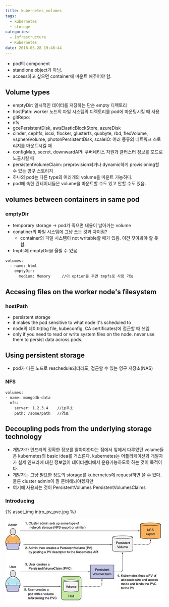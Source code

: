 ```yaml
---
title: kubernetes_volumes
tags:
  - kubernetes
  - storage
categories:
  - Infrastructure
  - Kubernetes
date: 2018-05-28 19:48:44
---
```


* pod의 component
* standlone object가 아님.
* access하고 싶으면 container에 마운트 해주어야 함.

## Volume types
* emptyDir: 일시적인 데이터를 저장하는 단순 empty 디렉토리
* hostPath: worker 노드의 파일 시스템의 디렉토리를 pod에 마운팅시킬 때 사용
* gitRepo:
* nfs
* gcePersistentDisk, awsElasticBlockStore, azureDisk
* cinder, cephfs, iscsi, flocker, glusterfs, quobyte, rbd, flexVolume, vsphereVolume, photonPersistentDisk, scaleIO: 여러 종류의 네트워크 스토리지를 마운트시킬 때
* configMap, secret, downwardAPI: 쿠버네티스 자원과 클러스터 정보를 포드로 노출시킬 때
* persistentVolumeClaim: preprovision되거나 dynamic하게 provisioning할 수 있는 영구 스토리지
* 하나의 pod는 다른 type의 여러개의 volume을 마운트 가능하다.
* pod에 속한 컨테이너들은 volume을 마운트할 수도 있고 안할 수도 있음.

## volumes between containers in same pod
### emptyDir
* temporary storage -> pod가 죽으면 내용이 날아가는 volume
* conatiner의 파일 시스템에 그냥 쓰는 것과 차이점?
  * container의 파일 시스템이 not writable할 때가 있음. 이건 찾아봐야 할 듯 함.
* tmpfs에 emptyDir을 올릴 수 있음
~~~
volumes:
  - name: html
    emptyDir:
      medium: Memory     //이 option을 주면 tmpfs로 사용 가능
~~~

## Accesing files on the worker node's filesystem
### hostPath
* persistent storage
* it makes the pod sensitive to what node it's scheduled to
* node의 데이터(log file, kubeconfig, CA certificates)에 접근할 때 쓰임
* only if you need to read or write system files on the node. never use them to persist data across pods.

## Using persistent storage
* pod가 다른 노드로 reschedule되더라도, 접근할 수 있는 영구 저장소(NAS)
### NFS
~~~
volumes:
- name: mongodb-data
  nfs:
    server: 1.2.3.4    //ip주소
    path: /some/path   //경로
~~~

## Decoupling pods from the underlying storage technology
* 개발자가 인프라의 정확한 정보를 알아야한다는 점에서 앞에서 다루었던 volume들은 kubernetes의 basic idea를 거스른다. kubernetes는 어플리케이션과 개발자가 실제 인프라에 대한 정보없이 데이터센터에서 운용가능하도록 하는 것이 목적이다.
* 개발자는 그냥 필요한 정도의 storage를 kubernetes에 request하면 쓸 수 있다. 물론 cluster admin이 잘 준비해놔야겠지만
* 여기에 사용되는 것이 PersistentVolumes PersistentVolumesClaims
### Introducing
 {% asset_img intro_pv_pvc.jpg %}

![](20180528-kubernetes-volumes/intro_pv_pvc.jpg)
